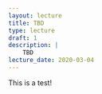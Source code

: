 ```yaml
---
layout: lecture
title: TBD
type: lecture
draft: 1
description: |
    TBD
lecture_date: 2020-03-04
---
```


This is a test!